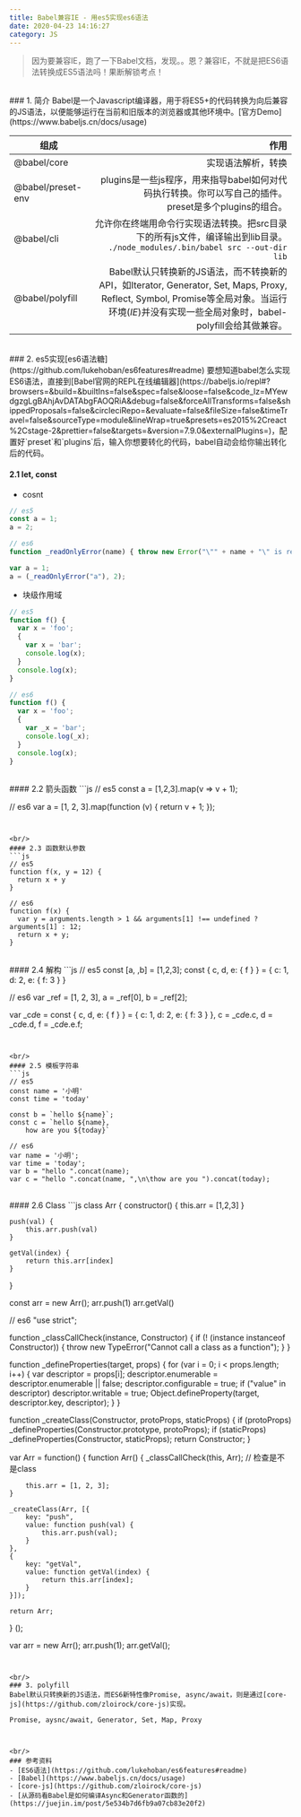 ```yaml
---
title: Babel兼容IE - 用es5实现es6语法
date: 2020-04-23 14:16:27
category: JS
---
```

> 因为要兼容IE，跑了一下Babel文档，发现。。恩？兼容IE，不就是把ES6语法转换成ES5语法吗！果断解锁考点！

<br/>
### 1. 简介
Babel是一个Javascript编译器，用于将ES5+的代码转换为向后兼容的JS语法，以便能够运行在当前和旧版本的浏览器或其他环境中。[官方Demo](https://www.babeljs.cn/docs/usage)


组成 | 作用
---|---:
@babel/core       | 实现语法解析，转换
@babel/preset-env | plugins是一些js程序，用来指导babel如何对代码执行转换。你可以写自己的插件。<br/>preset是多个plugins的组合。
@babel/cli        | 允许你在终端用命令行实现语法转换。把src目录下的所有js文件，编译输出到lib目录。<br/>`./node_modules/.bin/babel src --out-dir lib` 
@babel/polyfill   | Babel默认只转换新的JS语法，而不转换新的API，如Iterator, Generator, Set, Maps, Proxy, Reflect, Symbol, Promise等全局对象。当运行环境(*IE*)并没有实现一些全局对象时，babel-polyfill会给其做兼容。


<br/>
### 2. es5实现[es6语法糖](https://github.com/lukehoban/es6features#readme)
要想知道babel怎么实现ES6语法，直接到[Babel官网的REPL在线编辑器](https://babeljs.io/repl#?browsers=&build=&builtIns=false&spec=false&loose=false&code_lz=MYewdgzgLgBAhjAvDATAbgFAOQRiA&debug=false&forceAllTransforms=false&shippedProposals=false&circleciRepo=&evaluate=false&fileSize=false&timeTravel=false&sourceType=module&lineWrap=true&presets=es2015%2Creact%2Cstage-2&prettier=false&targets=&version=7.9.0&externalPlugins=)，配置好`preset`和`plugins`后，输入你想要转化的代码，babel自动会给你输出转化后的代码。


#### 2.1 let, const 
- cosnt 
```js
// es5
const a = 1;
a = 2;

// es6
function _readOnlyError(name) { throw new Error("\"" + name + "\" is read-only"); }

var a = 1;
a = (_readOnlyError("a"), 2); 
```

- 块级作用域
```js
// es5
function f() {
  var x = 'foo';
  {
    var x = 'bar';
    console.log(x);
  }
  console.log(x);
}

// es6
function f() {
  var x = 'foo';
  {
    var _x = 'bar';
    console.log(_x);
  }
  console.log(x);
}
```

<br/>
#### 2.2 箭头函数
```js
// es5
const a = [1,2,3].map(v => v + 1);

// es6 
var a = [1, 2, 3].map(function (v) {
  return v + 1;
});
```


<br/>
#### 2.3 函数默认参数
```js
// es5
function f(x, y = 12) {
  return x + y
}

// es6
function f(x) {
  var y = arguments.length > 1 && arguments[1] !== undefined ? arguments[1] : 12;
  return x + y;
}
```


<br/>
#### 2.4 解构
```js
// es5
const [a, ,b] = [1,2,3];
const { c, d, e: { f } } = { c: 1, d: 2, e: { f: 3 } }

// es6
var _ref = [1, 2, 3],
	a = _ref[0],
	b = _ref[2];

var _c$d$e = const { c, d, e: { f } } = { c: 1, d: 2, e: { f: 3 } },
	c = _c$d$e.c,
	d = _c$d$e.d,
	f = _c$d$e.e.f;
```


<br/>
#### 2.5 模板字符串
```js
// es5
const name = '小明'
const time = 'today'

const b = `hello ${name}`;
const c = `hello ${name},
	how are you ${today}`

// es6
var name = '小明';
var time = 'today';
var b = "hello ".concat(name);
var c = "hello ".concat(name, ",\n\thow are you ").concat(today);
```


<br/>
#### 2.6 Class
```js
class Arr {
	constructor() {
		this.arr = [1,2,3]
	}

	push(val) {
		this.arr.push(val)
	}

	getVal(index) {
		return this.arr[index]
	}
}

const arr = new Arr();
arr.push(1)
arr.getVal()


// es6
"use strict";

function _classCallCheck(instance, Constructor) {
	if (! (instance instanceof Constructor)) {
		throw new TypeError("Cannot call a class as a function");
	}
}

function _defineProperties(target, props) {
	for (var i = 0; i < props.length; i++) {
		var descriptor = props[i];
		descriptor.enumerable = descriptor.enumerable || false;
		descriptor.configurable = true;
		if ("value" in descriptor) descriptor.writable = true;
		Object.defineProperty(target, descriptor.key, descriptor);
	}
}

function _createClass(Constructor, protoProps, staticProps) {
	if (protoProps) _defineProperties(Constructor.prototype, protoProps);
	if (staticProps) _defineProperties(Constructor, staticProps);
	return Constructor;
}

var Arr = function() {
	function Arr() {
		_classCallCheck(this, Arr); // 检查是不是class

		this.arr = [1, 2, 3];
	}

	_createClass(Arr, [{
		key: "push",
		value: function push(val) {
			this.arr.push(val);
		}
	},
	{
		key: "getVal",
		value: function getVal(index) {
			return this.arr[index];
		}
	}]);

	return Arr;
} ();

var arr = new Arr();
arr.push(1);
arr.getVal();
```


<br/>
### 3. polyfill
Babel默认只转换新的JS语法，而ES6新特性像Promise, async/await，则是通过[core-js](https://github.com/zloirock/core-js)实现。

Promise, aysnc/await, Generator, Set, Map, Proxy



<br/>
### 参考资料
- [ES6语法](https://github.com/lukehoban/es6features#readme)
- [Babel](https://www.babeljs.cn/docs/usage)
- [core-js](https://github.com/zloirock/core-js)
- [从源码看Babel是如何编译Async和Generator函数的](https://juejin.im/post/5e534b7d6fb9a07cb83e20f2)